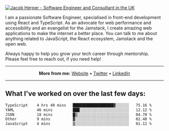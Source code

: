 [![Jacob Herper - Software Engineer and Consultant in the UK](https://res.cloudinary.com/jacobherper/image/upload/v1641506277/gh-image.png)](https://jacobherper.com/)

I am a passionate Software Engineer, specialised in front-end development using React and TypeScript. As an advocate for web performance and accessibility and an evangelist for the Jamstack, I create amazing web applications to make the internet a better place. You can talk to me about anything related to JavaScript, the React ecosystem, Jamstack and the open web.

Always happy to help you grow your tech career through mentorship. Please feel free to reach out, if you need help!

---

<p align="center">
  <strong>More from me:</strong> 
  <a href="https://jacobherper.com/">Website</a> •
  <a href="https://twitter.com/intent/follow?screen_name=jakeherp&tw_p=followbutton">Twitter</a> •
  <a href="https://www.linkedin.com/in/jacobherper/">LinkedIn</a>
</p>

---

## What I've worked on over the last few days:

<!--START_SECTION:waka-->

```txt
TypeScript    4 hrs 49 mins   ██████████████████▓░░░░░░   75.16 %
YAML          46 mins         ███░░░░░░░░░░░░░░░░░░░░░░   12.12 %
JSON          18 mins         █▒░░░░░░░░░░░░░░░░░░░░░░░   04.78 %
Other         9 mins          ▓░░░░░░░░░░░░░░░░░░░░░░░░   02.40 %
JavaScript    4 mins          ▒░░░░░░░░░░░░░░░░░░░░░░░░   01.12 %
```

<!--END_SECTION:waka-->
